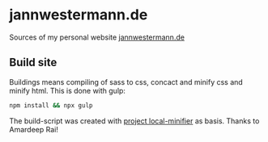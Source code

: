 # jannwestermann.de
Sources of my personal website [jannwestermann.de](https://www.jannwestermann.de)

## Build site
Buildings means compiling of sass to css, concact and minify css and minify html. This is done with gulp:

```bash
npm install && npx gulp
```

The build-script was created with [project local-minifier](https://github.com/amardeeprai/local-minifier) as basis. Thanks to Amardeep Rai!
